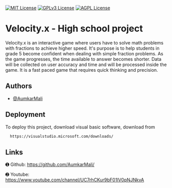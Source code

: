 


[![MIT License](https://img.shields.io/badge/License-MIT-green.svg)](https://choosealicense.com/licenses/mit/)
[![GPLv3 License](https://img.shields.io/badge/License-GPL%20v3-yellow.svg)](https://opensource.org/licenses/)
[![AGPL License](https://img.shields.io/badge/license-AGPL-blue.svg)](http://www.gnu.org/licenses/agpl-3.0)


# Velocity.x - High school project

Velocity.x is an interactive game where users have to solve math problems with fractions to achieve higher speed. It's purpose is to help students in grade  5 become confident when dealing with simple fraction problems. As the game progresses, the time available to answer becomes shorter. Data will be collected on user accuracy and time and will be processed inside the game. It is a fast paced game that requires quick thinking and precision. 





## Authors

- [@AumkarMali](https://www.github.com/AumkarMali)


## Deployment

To deploy this project, download visual basic software, download from 

```bash
  https://visualstudio.microsoft.com/downloads/
```

## Links

➊ Github: https://github.com/AumkarMali/

➋ Youtube: https://www.youtube.com/channel/UC7rhCKur9bF01lV0pNJNkvA

